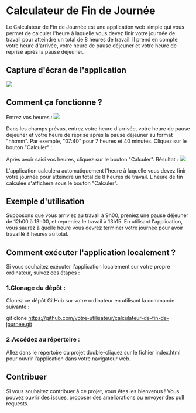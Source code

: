 # Calculateur de Fin de Journée

Le Calculateur de Fin de Journée est une application web simple qui vous permet de calculer l'heure à laquelle vous devez finir votre journée de travail pour atteindre un total de 8 heures de travail. Il prend en compte votre heure d'arrivée, votre heure de pause déjeuner et votre heure de reprise après la pause déjeuner.

## Capture d'écran de l'application

![](http://www.image-heberg.fr/files/16970299563580575764.png)

## Comment ça fonctionne ?

Entrez vos heures : ![](http://www.image-heberg.fr/files/16970299313407721804.png)

Dans les champs prévus, entrez votre heure d'arrivée, votre heure de pause déjeuner et votre heure de reprise après la pause déjeuner au format "hh:mm". Par exemple, "07:40" pour 7 heures et 40 minutes.
Cliquez sur le bouton "Calculer" :

Après avoir saisi vos heures, cliquez sur le bouton "Calculer".
Résultat : ![](http://www.image-heberg.fr/files/16970298333487286428.png)

L'application calculera automatiquement l'heure à laquelle vous devez finir votre journée pour atteindre un total de 8 heures de travail.
L'heure de fin calculée s'affichera sous le bouton "Calculer".

## Exemple d'utilisation

Supposons que vous arriviez au travail à 9h00, preniez une pause déjeuner de 12h00 à 13h00, et repreniez le travail à 13h15. En utilisant l'application, vous saurez à quelle heure vous devrez terminer votre journée pour avoir travaillé 8 heures au total.

## Comment exécuter l'application localement ?

Si vous souhaitez exécuter l'application localement sur votre propre ordinateur, suivez ces étapes :

### 1.Clonage du dépôt :

Clonez ce dépôt GitHub sur votre ordinateur en utilisant la commande suivante :

git clone https://github.com/votre-utilisateur/calculateur-de-fin-de-journee.git

### 2.Accédez au répertoire :

Allez dans le répertoire du projet double-cliquez sur le fichier index.html pour ouvrir l'application dans votre navigateur web.

## Contribuer

Si vous souhaitez contribuer à ce projet, vous êtes les bienvenus ! Vous pouvez ouvrir des issues, proposer des améliorations ou envoyer des pull requests.
